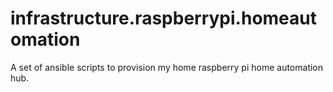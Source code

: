 # infrastructure.raspberrypi.homeautomation
A set of ansible scripts to provision my home raspberry pi home automation hub.
